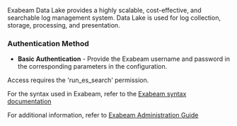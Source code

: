 Exabeam Data Lake provides a highly scalable, cost-effective, and searchable log
management system. 
Data Lake is used for log collection, storage, processing, and presentation.

### Authentication Method
 - **Basic Authentication** - Provide the Exabeam username and password in the corresponding parameters in the configuration.


Access requires the 'run_es_search' permission.

For the syntax used in Exabeam, refer to the [Exabeam syntax documentation](https://docs.exabeam.com/en/data-lake/i40/data-lake-search-quick-reference-guide/169290-how-to-run-query-searches-in-exabeam-data-lake.html)

For additional information, refer to [Exabeam Administration Guide](https://docs.exabeam.com/en/data-lake/i40/data-lake-administration-guide/131779-exabeam-data-lake-architecture-overview.html)
